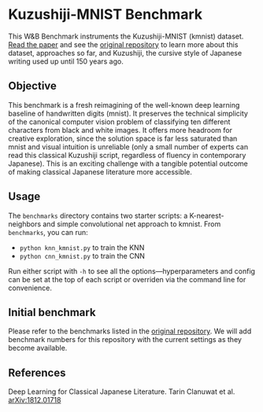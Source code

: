 # Kuzushiji-MNIST Benchmark

This W&B Benchmark instruments the Kuzushiji-MNIST (kmnist) dataset. [Read the paper](https://arxiv.org/abs/1812.01718) and see
the [original repository](https://github.com/rois-codh/kmnist) to learn more about this dataset, approaches so far, and Kuzushiji, the cursive style of Japanese writing used up until 150 years ago.

## Objective

This benchmark is a fresh reimagining of the well-known deep learning baseline of handwritten digits (mnist). It preserves the technical simplicity of the canonical computer vision problem of classifying ten different characters from black and white images. It offers more headroom for creative exploration, since the solution space is far less saturated than mnist and visual intuition is unreliable (only a small number of experts can read this classical Kuzushiji script, regardless of fluency in contemporary Japanese). This is an exciting challenge with a tangible potential outcome of making classical Japanese literature more accessible.

## Usage

The ``benchmarks`` directory contains two starter scripts: a K-nearest-neighbors and simple convolutional net approach to kmnist. From ``benchmarks``, you can run:
* ``python knn_kmnist.py`` to train the KNN
* ``python cnn_kmnist.py`` to train the CNN

Run either script with ``-h`` to see all the options&mdash;hyperparameters and config can be set at the top of each script or overriden via the command line for convenience.

## Initial benchmark

Please refer to the benchmarks listed in the [original repository](https://github.com/rois-codh/kmnist). We will add benchmark numbers for this repository with the current settings as they become available.

## References

Deep Learning for Classical Japanese Literature. Tarin Clanuwat et al. [arXiv:1812.01718](https://arxiv.org/abs/1812.01718)
